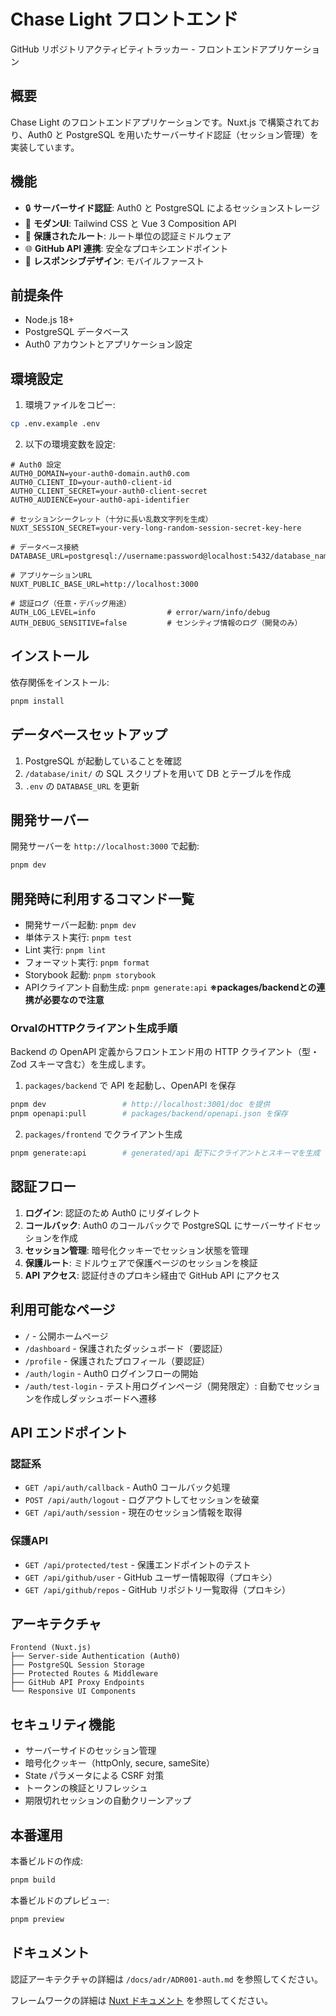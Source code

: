 # Chase Light フロントエンド

GitHub リポジトリアクティビティトラッカー - フロントエンドアプリケーション

## 概要

Chase Light のフロントエンドアプリケーションです。Nuxt.js で構築されており、Auth0 と PostgreSQL を用いたサーバーサイド認証（セッション管理）を実装しています。

## 機能

- 🔒 **サーバーサイド認証**: Auth0 と PostgreSQL によるセッションストレージ
- 🎨 **モダンUI**: Tailwind CSS と Vue 3 Composition API
- 🔐 **保護されたルート**: ルート単位の認証ミドルウェア
- 🌐 **GitHub API 連携**: 安全なプロキシエンドポイント
- 📱 **レスポンシブデザイン**: モバイルファースト

## 前提条件

- Node.js 18+
- PostgreSQL データベース
- Auth0 アカウントとアプリケーション設定

## 環境設定

1. 環境ファイルをコピー:

```bash
cp .env.example .env
```

2. 以下の環境変数を設定:

```env
# Auth0 設定
AUTH0_DOMAIN=your-auth0-domain.auth0.com
AUTH0_CLIENT_ID=your-auth0-client-id
AUTH0_CLIENT_SECRET=your-auth0-client-secret
AUTH0_AUDIENCE=your-auth0-api-identifier

# セッションシークレット（十分に長い乱数文字列を生成）
NUXT_SESSION_SECRET=your-very-long-random-session-secret-key-here

# データベース接続
DATABASE_URL=postgresql://username:password@localhost:5432/database_name

# アプリケーションURL
NUXT_PUBLIC_BASE_URL=http://localhost:3000

# 認証ログ（任意・デバッグ用途）
AUTH_LOG_LEVEL=info                # error/warn/info/debug
AUTH_DEBUG_SENSITIVE=false         # センシティブ情報のログ（開発のみ）
```

## インストール

依存関係をインストール:

```bash
pnpm install
```

## データベースセットアップ

1. PostgreSQL が起動していることを確認
2. `/database/init/` の SQL スクリプトを用いて DB とテーブルを作成
3. `.env` の `DATABASE_URL` を更新

## 開発サーバー

開発サーバーを `http://localhost:3000` で起動:

```bash
pnpm dev
```

## 開発時に利用するコマンド一覧

- 開発サーバー起動: `pnpm dev`
- 単体テスト実行: `pnpm test`
- Lint 実行: `pnpm lint`
- フォーマット実行: `pnpm format`
- Storybook 起動: `pnpm storybook`
- APIクライアント自動生成: `pnpm generate:api` **※packages/backendとの連携が必要なので注意**

### OrvalのHTTPクライアント生成手順

Backend の OpenAPI 定義からフロントエンド用の HTTP クライアント（型・Zod スキーマ含む）を生成します。

1. `packages/backend` で API を起動し、OpenAPI を保存

```bash
pnpm dev                 # http://localhost:3001/doc を提供
pnpm openapi:pull        # packages/backend/openapi.json を保存
```

2. `packages/frontend` でクライアント生成

```bash
pnpm generate:api        # generated/api 配下にクライアントとスキーマを生成
```

## 認証フロー

1. **ログイン**: 認証のため Auth0 にリダイレクト
2. **コールバック**: Auth0 のコールバックで PostgreSQL にサーバーサイドセッションを作成
3. **セッション管理**: 暗号化クッキーでセッション状態を管理
4. **保護ルート**: ミドルウェアで保護ページのセッションを検証
5. **API アクセス**: 認証付きのプロキシ経由で GitHub API にアクセス

## 利用可能なページ

- `/` - 公開ホームページ
- `/dashboard` - 保護されたダッシュボード（要認証）
- `/profile` - 保護されたプロフィール（要認証）
- `/auth/login` - Auth0 ログインフローの開始
- `/auth/test-login` - テスト用ログインページ（開発限定）: 自動でセッションを作成しダッシュボードへ遷移

## API エンドポイント

### 認証系

- `GET /api/auth/callback` - Auth0 コールバック処理
- `POST /api/auth/logout` - ログアウトしてセッションを破棄
- `GET /api/auth/session` - 現在のセッション情報を取得

### 保護API

- `GET /api/protected/test` - 保護エンドポイントのテスト
- `GET /api/github/user` - GitHub ユーザー情報取得（プロキシ）
- `GET /api/github/repos` - GitHub リポジトリ一覧取得（プロキシ）

## アーキテクチャ

```
Frontend (Nuxt.js)
├── Server-side Authentication (Auth0)
├── PostgreSQL Session Storage
├── Protected Routes & Middleware
├── GitHub API Proxy Endpoints
└── Responsive UI Components
```

## セキュリティ機能

- サーバーサイドのセッション管理
- 暗号化クッキー（httpOnly, secure, sameSite）
- State パラメータによる CSRF 対策
- トークンの検証とリフレッシュ
- 期限切れセッションの自動クリーンアップ

## 本番運用

本番ビルドの作成:

```bash
pnpm build
```

本番ビルドのプレビュー:

```bash
pnpm preview
```

## ドキュメント

認証アーキテクチャの詳細は `/docs/adr/ADR001-auth.md` を参照してください。

フレームワークの詳細は [Nuxt ドキュメント](https://nuxt.com/docs/getting-started/introduction) を参照してください。
